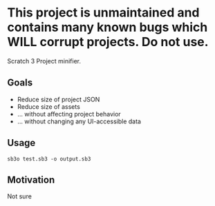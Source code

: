 # This project is unmaintained and contains many known bugs which WILL corrupt projects. Do not use.

Scratch 3 Project minifier.

## Goals

 - Reduce size of project JSON
 - Reduce size of assets
 - ... without affecting project behavior
 - ... without changing any UI-accessible data

## Usage

```
sb3o test.sb3 -o output.sb3
```

## Motivation

Not sure
